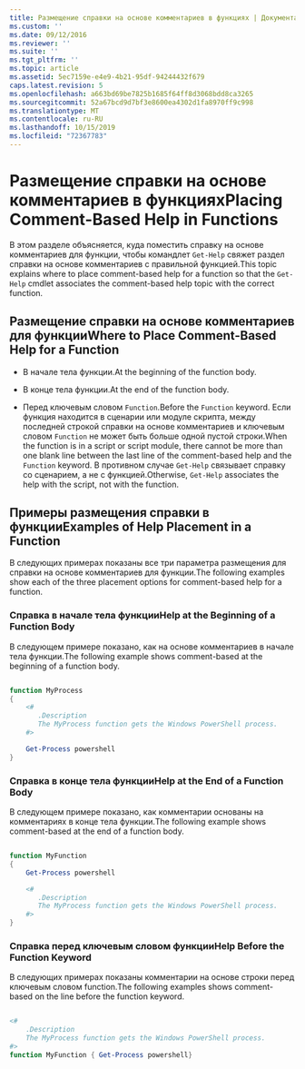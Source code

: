 ```yaml
---
title: Размещение справки на основе комментариев в функциях | Документация Майкрософт
ms.custom: ''
ms.date: 09/12/2016
ms.reviewer: ''
ms.suite: ''
ms.tgt_pltfrm: ''
ms.topic: article
ms.assetid: 5ec7159e-e4e9-4b21-95df-94244432f679
caps.latest.revision: 5
ms.openlocfilehash: a663bd69be7825b1685f64ff8d3068bdd8ca3265
ms.sourcegitcommit: 52a67bcd9d7bf3e8600ea4302d1fa8970ff9c998
ms.translationtype: MT
ms.contentlocale: ru-RU
ms.lasthandoff: 10/15/2019
ms.locfileid: "72367783"
---
```

# <a name="placing-comment-based-help-in-functions"></a><span data-ttu-id="06cab-102">Размещение справки на основе комментариев в функциях</span><span class="sxs-lookup"><span data-stu-id="06cab-102">Placing Comment-Based Help in Functions</span></span>

<span data-ttu-id="06cab-103">В этом разделе объясняется, куда поместить справку на основе комментариев для функции, чтобы командлет `Get-Help` свяжет раздел справки на основе комментариев с правильной функцией.</span><span class="sxs-lookup"><span data-stu-id="06cab-103">This topic explains where to place comment-based help for a function so that the `Get-Help` cmdlet associates the comment-based help topic with the correct function.</span></span>

## <a name="where-to-place-comment-based-help-for-a-function"></a><span data-ttu-id="06cab-104">Размещение справки на основе комментариев для функции</span><span class="sxs-lookup"><span data-stu-id="06cab-104">Where to Place Comment-Based Help for a Function</span></span>

- <span data-ttu-id="06cab-105">В начале тела функции.</span><span class="sxs-lookup"><span data-stu-id="06cab-105">At the beginning of the function body.</span></span>

- <span data-ttu-id="06cab-106">В конце тела функции.</span><span class="sxs-lookup"><span data-stu-id="06cab-106">At the end of the function body.</span></span>

- <span data-ttu-id="06cab-107">Перед ключевым словом `Function`.</span><span class="sxs-lookup"><span data-stu-id="06cab-107">Before the `Function` keyword.</span></span> <span data-ttu-id="06cab-108">Если функция находится в сценарии или модуле скрипта, между последней строкой справки на основе комментариев и ключевым словом `Function` не может быть больше одной пустой строки.</span><span class="sxs-lookup"><span data-stu-id="06cab-108">When the function is in a script or script module, there cannot be more than one blank line between the last line of the comment-based help and the `Function` keyword.</span></span> <span data-ttu-id="06cab-109">В противном случае `Get-Help` связывает справку со сценарием, а не с функцией.</span><span class="sxs-lookup"><span data-stu-id="06cab-109">Otherwise, `Get-Help` associates the help with the script, not with the function.</span></span>

## <a name="examples-of-help-placement-in-a-function"></a><span data-ttu-id="06cab-110">Примеры размещения справки в функции</span><span class="sxs-lookup"><span data-stu-id="06cab-110">Examples of Help Placement in a Function</span></span>

 <span data-ttu-id="06cab-111">В следующих примерах показаны все три параметра размещения для справки на основе комментариев для функции.</span><span class="sxs-lookup"><span data-stu-id="06cab-111">The following examples show each of the three placement options for comment-based help for a function.</span></span>

### <a name="help-at-the-beginning-of-a-function-body"></a><span data-ttu-id="06cab-112">Справка в начале тела функции</span><span class="sxs-lookup"><span data-stu-id="06cab-112">Help at the Beginning of a Function Body</span></span>

 <span data-ttu-id="06cab-113">В следующем примере показано, как на основе комментариев в начале тела функции.</span><span class="sxs-lookup"><span data-stu-id="06cab-113">The following example shows comment-based at the beginning of a function body.</span></span>

```powershell

function MyProcess
{
    <#
       .Description
       The MyProcess function gets the Windows PowerShell process.
    #>

    Get-Process powershell
}

```

### <a name="help-at-the-end-of-a-function-body"></a><span data-ttu-id="06cab-114">Справка в конце тела функции</span><span class="sxs-lookup"><span data-stu-id="06cab-114">Help at the End of a Function Body</span></span>

 <span data-ttu-id="06cab-115">В следующем примере показано, как комментарии основаны на комментариях в конце тела функции.</span><span class="sxs-lookup"><span data-stu-id="06cab-115">The following example shows comment-based at the end of a function body.</span></span>

```powershell

function MyFunction
{
    Get-Process powershell

    <#
       .Description
       The MyProcess function gets the Windows PowerShell process.
    #>
}

```

### <a name="help-before-the-function-keyword"></a><span data-ttu-id="06cab-116">Справка перед ключевым словом функции</span><span class="sxs-lookup"><span data-stu-id="06cab-116">Help Before the Function Keyword</span></span>

 <span data-ttu-id="06cab-117">В следующих примерах показаны комментарии на основе строки перед ключевым словом function.</span><span class="sxs-lookup"><span data-stu-id="06cab-117">The following examples shows comment-based on the line before the function keyword.</span></span>

```powershell

<#
    .Description
    The MyProcess function gets the Windows PowerShell process.
#>
function MyFunction { Get-Process powershell}

```
